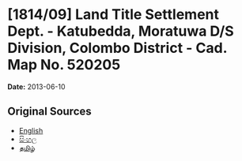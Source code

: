 # [1814/09] Land Title Settlement Dept. - Katubedda, Moratuwa D/S Division, Colombo District - Cad. Map No. 520205

**Date:** 2013-06-10

## Original Sources

- [English](https://documents.gov.lk/view/extra-gazettes/2013/6/1814-09_E.pdf)
- [සිංහල](https://documents.gov.lk/view/extra-gazettes/2013/6/1814-09_S.pdf)
- [தமிழ்](https://documents.gov.lk/view/extra-gazettes/2013/6/1814-09_T.pdf)
